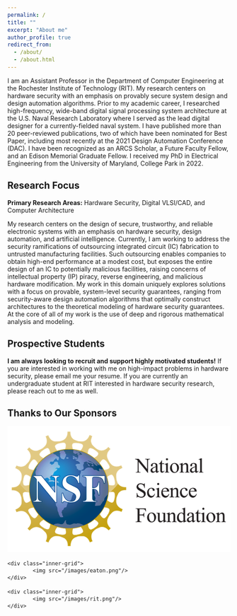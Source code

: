 ```yaml
---
permalink: /
title: ""
excerpt: "About me"
author_profile: true
redirect_from: 
  - /about/
  - /about.html
---
```


<style>
figure {
    display: block;
}
</style>

I am an Assistant Professor in the Department of Computer Engineering at the Rochester Institute of Technology (RIT). My research centers on hardware security with an emphasis on provably secure system design and design automation algorithms. Prior to my academic career, I researched high-frequency, wide-band digital signal processing system architecture at the U.S. Naval Research Laboratory where I served as the lead digital designer for a currently-fielded naval system. I have published more than 20 peer-reviewed publications, two of which have been nominated for Best Paper, including most recently at the 2021 Design Automation Conference (DAC). I have been recognized as an ARCS Scholar, a Future Faculty Fellow, and an Edison Memorial Graduate Fellow. I received my PhD in Electrical Engineering from the University of Maryland, College Park in 2022.

Research Focus
------

<b>Primary Research Areas:</b> Hardware Security, Digital VLSI/CAD, and Computer Architecture <br/>

My research centers on the design of secure, trustworthy, and reliable electronic systems with an emphasis on hardware security, design automation, and artificial intelligence. Currently, I am working to address the security ramifications of outsourcing integrated circuit (IC) fabrication to untrusted manufacturing facilities. Such outsourcing enables companies to obtain high-end performance at a modest cost, but exposes the entire design of an IC to potentially malicious facilities, raising concerns of intellectual property (IP) piracy, reverse engineering, and malicious hardware modification. My work in this domain uniquely explores solutions with a focus on provable, system-level security guarantees, ranging from security-aware design automation algorithms that optimally construct architectures to the theoretical modeling of hardware security guarantees. At the core of all of my work is the use of deep and rigorous mathematical analysis and modeling.


Prospective Students
------

<b>I am always looking to recruit and support highly motivated students!</b> If you are interested in working with me on high-impact problems in hardware security, please email me your resume. If you are currently an undergraduate student at RIT interested in hardware security research, please reach out to me as well.

Thanks to Our Sponsors
------

<div class="outer-grid">
	<div class="inner-grid">
			<img src="/images/nsf.png"/>
	</div>

 	<div class="inner-grid">
			<img src="/images/eaton.png"/>
	</div>

	<div class="inner-grid">
			<img src="/images/rit.png"/>
	</div>
</div>


